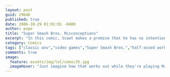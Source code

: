 ```yaml
---
layout: post
guid: 2964b
published: true
date: 2006-10-29 01:01:01 -0400
author: pope
title: "Super Smash Bros. Misconceptions"
excerpt: "In this comic, Scawt makes a promise that he has no intention to keep. We are all shocked and surprised. The recycling of comics will continue until further notice."
category: Comics
tags: ["classic wnv","video games","Super Smash Bros.","half-assed work","Raysian","ruined classics"]
comments: true 
image:
  feature: assets/img/lol/comic35.jpg
  imageHover: "Just imagine how that works out while they're playing Mario Kart."
---
```


